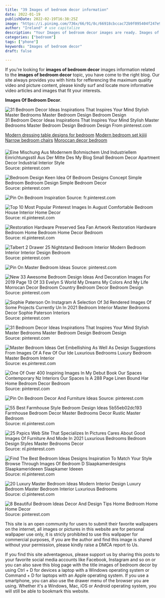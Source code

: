 ```yaml
---
title: "39 Images of bedroom decor information"
date: 2022-01-19
publishDate: 2022-02-19T16:38:25Z
image: "https://i.pinimg.com/736x/66/91/8c/66918cbccac72b9f095404f247e9df83--interiordesign-for-the-home.jpg"
author: "Ireland" # use capitalize
description: "Your Images of bedroom decor images are ready. Images of bedroom decor are a topic that is being searched for and liked by netizens today. You can Get the Images of bedroom decor files here. Get all royalty-free vectors."
categories: ["bedroom"]
tags: ["phone"]
keywords: "Images of bedroom decor"
draft: false

---
```


If you're looking for **images of bedroom decor** images information related to the **images of bedroom decor** topic, you have come to the right  blog.  Our site always  provides you with  hints  for refferencing  the maximum  quality video and picture  content, please kindly surf and locate more informative video articles and images  that fit your interests.

**Images Of Bedroom Decor**. 

![31 Bedroom Decor Ideas Inspirations That Inspires Your Mind Stylish Master Bedrooms Master Bedroom Design Bedroom Design](https://i.pinimg.com/736x/3b/f3/31/3bf331c2cf20e5710c461e59fb96303c.jpg "31 Bedroom Decor Ideas Inspirations That Inspires Your Mind Stylish Master Bedrooms Master Bedroom Design Bedroom Design")
31 Bedroom Decor Ideas Inspirations That Inspires Your Mind Stylish Master Bedrooms Master Bedroom Design Bedroom Design From pinterest.com

[Modern dressing table designs for bedroom](/modern-dressing-table-designs-for-bedroom/)
[Modern bedroom set kijiji](/modern-bedroom-set-kijiji/)
[Narrow bedroom chairs](/narrow-bedroom-chairs/)
[Moroccan decor bedroom](/moroccan-decor-bedroom/)



### 

 


![Eine Mischung Aus Modernem Bohmischem Und Industriellem Einrichtungsstil Aus Der Mitte Des My Blog Small Bedroom Decor Apartment Decor Industrial Interior Style](https://i.pinimg.com/474x/a5/e7/49/a5e74966eba0deb9d87e596e3d794198.jpg "Eine Mischung Aus Modernem Bohmischem Und Industriellem Einrichtungsstil Aus Der Mitte Des My Blog Small Bedroom Decor Apartment Decor Industrial Interior Style")
Source: pinterest.com

 

![Bedroom Design Keen Idea Of Bedroom Designs Concept Simple Bedroom Bedroom Design Simple Bedroom Decor](https://i.pinimg.com/originals/dd/a5/0b/dda50b284a8ae17275ba5023926dccef.jpg "Bedroom Design Keen Idea Of Bedroom Designs Concept Simple Bedroom Bedroom Design Simple Bedroom Decor")
Source: pinterest.com

 

![Pin On Bedroom Inspiration](https://i.pinimg.com/originals/23/fc/38/23fc3889d8d9bb9e248359501f148524.jpg "Pin On Bedroom Inspiration")
Source: fr.pinterest.com

 

![Top 10 Most Popular Pinterest Images In August Comfortable Bedroom House Interior Home Decor](https://i.pinimg.com/564x/00/3e/05/003e051f9da56a7db343a6bf8e369998.jpg "Top 10 Most Popular Pinterest Images In August Comfortable Bedroom House Interior Home Decor")
Source: nl.pinterest.com

 

![Restoration Hardware Preserved Sea Fan Artwork Restoration Hardware Bedroom Home Bedroom Home Decor Bedroom](https://i.pinimg.com/originals/cf/bd/13/cfbd1330bb2e9dbacee1f8969a794c14.jpg "Restoration Hardware Preserved Sea Fan Artwork Restoration Hardware Bedroom Home Bedroom Home Decor Bedroom")
Source: nl.pinterest.com

 

![Talbert 2 Drawer 25 Nightstand Bedroom Interior Modern Bedroom Interior Interior Design Bedroom](https://i.pinimg.com/564x/70/87/40/7087403d9ae1fc41020ec6312145668a.jpg "Talbert 2 Drawer 25 Nightstand Bedroom Interior Modern Bedroom Interior Interior Design Bedroom")
Source: pinterest.com

 

![Pin On Master Bedroom Ideas](https://i.pinimg.com/736x/bd/1f/93/bd1f93902a71cc0b7012f4bdc7173b00.jpg "Pin On Master Bedroom Ideas")
Source: pinterest.com

 

![New 33 Awesome Bedroom Design Ideas And Decoration Images For 2019 Page 13 Of 33 Evelyn S World My Dreams My Colors And My Life Morrocan Decor Bedroom Country Bedroom Decor Bedroom Design](https://i.pinimg.com/originals/da/88/01/da880187d32f670b4a201888110cc755.jpg "New 33 Awesome Bedroom Design Ideas And Decoration Images For 2019 Page 13 Of 33 Evelyn S World My Dreams My Colors And My Life Morrocan Decor Bedroom Country Bedroom Decor Bedroom Design")
Source: pinterest.com

 

![Sophie Paterson On Instagram A Selection Of 3d Rendered Images Of Some Projects Currently Un In 2021 Bedroom Interior Master Bedrooms Decor Sophie Paterson Interiors](https://i.pinimg.com/originals/a6/e3/7d/a6e37de5d2c40fc4bce69b2da91325d0.jpg "Sophie Paterson On Instagram A Selection Of 3d Rendered Images Of Some Projects Currently Un In 2021 Bedroom Interior Master Bedrooms Decor Sophie Paterson Interiors")
Source: pinterest.com

 

![31 Bedroom Decor Ideas Inspirations That Inspires Your Mind Stylish Master Bedrooms Master Bedroom Design Bedroom Design](https://i.pinimg.com/736x/3b/f3/31/3bf331c2cf20e5710c461e59fb96303c.jpg "31 Bedroom Decor Ideas Inspirations That Inspires Your Mind Stylish Master Bedrooms Master Bedroom Design Bedroom Design")
Source: pinterest.com

 

![Master Bedroom Ideas Get Embellishing As Well As Design Suggestions From Images Of A Few Of Our Ide Luxurious Bedrooms Luxury Bedroom Master Bedroom Interior](https://i.pinimg.com/originals/0c/90/44/0c9044865d1743c6e315ffaa82dea338.jpg "Master Bedroom Ideas Get Embellishing As Well As Design Suggestions From Images Of A Few Of Our Ide Luxurious Bedrooms Luxury Bedroom Master Bedroom Interior")
Source: es.pinterest.com

 

![One Of Over 400 Inspiring Images In My Debut Book Our Spaces Contemporary Nz Interiors Our Spaces Is A 288 Page Linen Bound Har Home Bedroom Decor Bedroom](https://i.pinimg.com/736x/ff/4c/42/ff4c423b891335feddf879c25e1548b5.jpg "One Of Over 400 Inspiring Images In My Debut Book Our Spaces Contemporary Nz Interiors Our Spaces Is A 288 Page Linen Bound Har Home Bedroom Decor Bedroom")
Source: pinterest.com

 

![Pin On Bedroom Decor And Furniture Ideas](https://i.pinimg.com/736x/bd/d2/f4/bdd2f4a1eb496720d6a588feecdadd78.jpg "Pin On Bedroom Decor And Furniture Ideas")
Source: pinterest.com

 

![55 Best Farmhouse Style Bedroom Design Ideas 5b55eb02dc193 Farmhouse Bedroom Decor Master Bedrooms Decor Rustic Master Bedroom](https://i.pinimg.com/736x/db/da/f6/dbdaf68466d1cc752a9899c765b04224.jpg "55 Best Farmhouse Style Bedroom Design Ideas 5b55eb02dc193 Farmhouse Bedroom Decor Master Bedrooms Decor Rustic Master Bedroom")
Source: nl.pinterest.com

 

![25 Pxpics Web Site That Specializes In Pictures Cares About Good Images Of Furniture And Mode In 2021 Luxurious Bedrooms Bedroom Design Styles Master Bedrooms Decor](https://i.pinimg.com/564x/e7/26/aa/e726aa0412c860e36bec5b1150386455.jpg "25 Pxpics Web Site That Specializes In Pictures Cares About Good Images Of Furniture And Mode In 2021 Luxurious Bedrooms Bedroom Design Styles Master Bedrooms Decor")
Source: nl.pinterest.com

 

![Find The Best Bedroom Ideas Designs Inspiration To Match Your Style Browse Through Images Of Bedroom D Slaapkamerdesigns Slaapkamerideeen Slaapkamer Ideeen](https://i.pinimg.com/564x/8a/d9/ba/8ad9bace47200445b8f337002a5ceb34.jpg "Find The Best Bedroom Ideas Designs Inspiration To Match Your Style Browse Through Images Of Bedroom D Slaapkamerdesigns Slaapkamerideeen Slaapkamer Ideeen")
Source: nl.pinterest.com

 

![20 Luxury Master Bedroom Ideas Modern Interior Design Luxury Bedroom Master Bedroom Interior Luxurious Bedrooms](https://i.pinimg.com/originals/15/e6/40/15e640b9a324e729f2d1f948077f5bcc.png "20 Luxury Master Bedroom Ideas Modern Interior Design Luxury Bedroom Master Bedroom Interior Luxurious Bedrooms")
Source: cl.pinterest.com

 

![8 Beautiful Bedroom Ideas Decor And Design Tips Home Bedroom Home Home Decor](https://i.pinimg.com/736x/66/91/8c/66918cbccac72b9f095404f247e9df83--interiordesign-for-the-home.jpg "8 Beautiful Bedroom Ideas Decor And Design Tips Home Bedroom Home Home Decor")
Source: pinterest.com

 

This site is an open community for users to submit their favorite wallpapers on the internet, all images or pictures in this website are for personal wallpaper use only, it is stricly prohibited to use this wallpaper for commercial purposes, if you are the author and find this image is shared without your permission, please kindly raise a DMCA report to Us.

If you find this site adventageous, please support us by sharing this posts to your favorite social media accounts like Facebook, Instagram and so on or you can also save this blog page with the title images of bedroom decor by using Ctrl + D for devices a laptop with a Windows operating system or Command + D for laptops with an Apple operating system. If you use a smartphone, you can also use the drawer menu of the browser you are using. Whether it's a Windows, Mac, iOS or Android operating system, you will still be able to bookmark this website.
